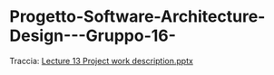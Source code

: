 # Progetto-Software-Architecture-Design---Gruppo-16-

Traccia: [Lecture 13 Project work description.pptx](https://github.com/user-attachments/files/20099686/Lecture.13.Project.work.description.pptx)

